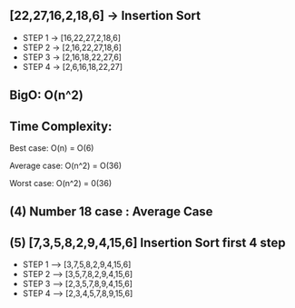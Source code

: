 ## [22,27,16,2,18,6] -> Insertion Sort

* STEP 1 -> [16,22,27,2,18,6]
* STEP 2 -> [2,16,22,27,18,6]
* STEP 3 -> [2,16,18,22,27,6]
* STEP 4 -> [2,6,16,18,22,27]

## BigO: O(n^2) 

## Time Complexity: 
 Best case: O(n) = O(6)
 
 Average case: O(n^2) = O(36)
 
 Worst case: O(n^2) = 0(36)
 
## (4) Number 18 case : Average Case                         
                 
## (5) [7,3,5,8,2,9,4,15,6]  Insertion Sort first 4 step 

* STEP 1 --> [3,7,5,8,2,9,4,15,6]
* STEP 2 --> [3,5,7,8,2,9,4,15,6]
* STEP 3 --> [2,3,5,7,8,9,4,15,6]
* STEP 4 --> [2,3,4,5,7,8,9,15,6]
